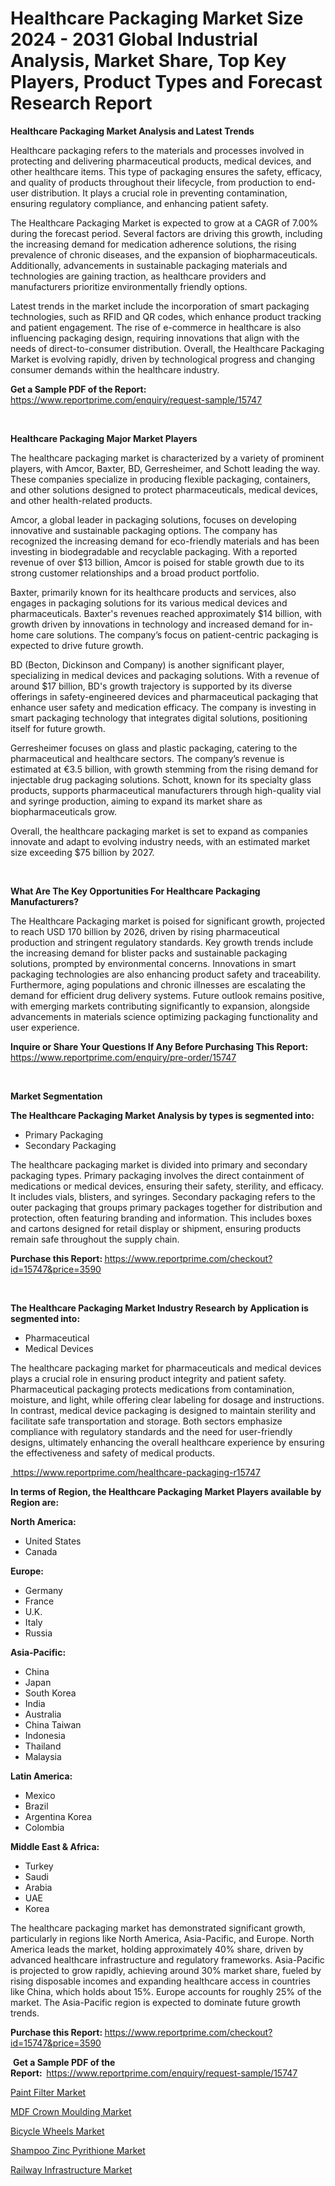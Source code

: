 <p><h1>Healthcare Packaging Market Size 2024 - 2031 Global Industrial Analysis, Market Share, Top Key Players, Product Types and Forecast Research Report</h1></p><p><strong>Healthcare Packaging Market Analysis and Latest Trends</strong></p>
<p><p>Healthcare packaging refers to the materials and processes involved in protecting and delivering pharmaceutical products, medical devices, and other healthcare items. This type of packaging ensures the safety, efficacy, and quality of products throughout their lifecycle, from production to end-user distribution. It plays a crucial role in preventing contamination, ensuring regulatory compliance, and enhancing patient safety.</p><p>The Healthcare Packaging Market is expected to grow at a CAGR of 7.00% during the forecast period. Several factors are driving this growth, including the increasing demand for medication adherence solutions, the rising prevalence of chronic diseases, and the expansion of biopharmaceuticals. Additionally, advancements in sustainable packaging materials and technologies are gaining traction, as healthcare providers and manufacturers prioritize environmentally friendly options.</p><p>Latest trends in the market include the incorporation of smart packaging technologies, such as RFID and QR codes, which enhance product tracking and patient engagement. The rise of e-commerce in healthcare is also influencing packaging design, requiring innovations that align with the needs of direct-to-consumer distribution. Overall, the Healthcare Packaging Market is evolving rapidly, driven by technological progress and changing consumer demands within the healthcare industry.</p></p>
<p><strong>Get a Sample PDF of the Report:&nbsp;</strong> <a href="https://www.reportprime.com/enquiry/request-sample/15747?utm_campaign=1674&utm_medium=2&utm_source=Github&utm_content=ia&utm_term=25122024&utm_id=healthcare-packaging">https://www.reportprime.com/enquiry/request-sample/15747</a></p>
<p>&nbsp;</p>
<p><strong>Healthcare Packaging Major Market Players</strong></p>
<p><p>The healthcare packaging market is characterized by a variety of prominent players, with Amcor, Baxter, BD, Gerresheimer, and Schott leading the way. These companies specialize in producing flexible packaging, containers, and other solutions designed to protect pharmaceuticals, medical devices, and other health-related products.</p><p>Amcor, a global leader in packaging solutions, focuses on developing innovative and sustainable packaging options. The company has recognized the increasing demand for eco-friendly materials and has been investing in biodegradable and recyclable packaging. With a reported revenue of over $13 billion, Amcor is poised for stable growth due to its strong customer relationships and a broad product portfolio.</p><p>Baxter, primarily known for its healthcare products and services, also engages in packaging solutions for its various medical devices and pharmaceuticals. Baxter's revenues reached approximately $14 billion, with growth driven by innovations in technology and increased demand for in-home care solutions. The company’s focus on patient-centric packaging is expected to drive future growth.</p><p>BD (Becton, Dickinson and Company) is another significant player, specializing in medical devices and packaging solutions. With a revenue of around $17 billion, BD's growth trajectory is supported by its diverse offerings in safety-engineered devices and pharmaceutical packaging that enhance user safety and medication efficacy. The company is investing in smart packaging technology that integrates digital solutions, positioning itself for future growth.</p><p>Gerresheimer focuses on glass and plastic packaging, catering to the pharmaceutical and healthcare sectors. The company’s revenue is estimated at €3.5 billion, with growth stemming from the rising demand for injectable drug packaging solutions. Schott, known for its specialty glass products, supports pharmaceutical manufacturers through high-quality vial and syringe production, aiming to expand its market share as biopharmaceuticals grow.</p><p>Overall, the healthcare packaging market is set to expand as companies innovate and adapt to evolving industry needs, with an estimated market size exceeding $75 billion by 2027.</p></p>
<p>&nbsp;</p>
<p><strong>What Are The Key Opportunities For Healthcare Packaging Manufacturers?</strong></p>
<p><p>The Healthcare Packaging market is poised for significant growth, projected to reach USD 170 billion by 2026, driven by rising pharmaceutical production and stringent regulatory standards. Key growth trends include the increasing demand for blister packs and sustainable packaging solutions, prompted by environmental concerns. Innovations in smart packaging technologies are also enhancing product safety and traceability. Furthermore, aging populations and chronic illnesses are escalating the demand for efficient drug delivery systems. Future outlook remains positive, with emerging markets contributing significantly to expansion, alongside advancements in materials science optimizing packaging functionality and user experience.</p></p>
<p><strong>Inquire or Share Your Questions If Any Before Purchasing This Report:</strong> <a href="https://www.reportprime.com/enquiry/pre-order/15747?utm_campaign=1674&utm_medium=2&utm_source=Github&utm_content=ia&utm_term=25122024&utm_id=healthcare-packaging">https://www.reportprime.com/enquiry/pre-order/15747</a></p>
<p>&nbsp;</p>
<p><strong>Market Segmentation</strong></p>
<p><strong>The Healthcare Packaging Market Analysis by types is segmented into:</strong></p>
<p><ul><li>Primary Packaging</li><li>Secondary Packaging</li></ul></p>
<p><p>The healthcare packaging market is divided into primary and secondary packaging types. Primary packaging involves the direct containment of medications or medical devices, ensuring their safety, sterility, and efficacy. It includes vials, blisters, and syringes. Secondary packaging refers to the outer packaging that groups primary packages together for distribution and protection, often featuring branding and information. This includes boxes and cartons designed for retail display or shipment, ensuring products remain safe throughout the supply chain.</p></p>
<p><strong>Purchase this Report:&nbsp;</strong><a href="https://www.reportprime.com/checkout?id=15747&price=3590&utm_campaign=1674&utm_medium=2&utm_source=Github&utm_content=ia&utm_term=25122024&utm_id=healthcare-packaging">https://www.reportprime.com/checkout?id=15747&price=3590</a></p>
<p>&nbsp;</p>
<p><strong>The Healthcare Packaging Market Industry Research by Application is segmented into:</strong></p>
<p><ul><li>Pharmaceutical</li><li>Medical Devices</li></ul></p>
<p><p>The healthcare packaging market for pharmaceuticals and medical devices plays a crucial role in ensuring product integrity and patient safety. Pharmaceutical packaging protects medications from contamination, moisture, and light, while offering clear labeling for dosage and instructions. In contrast, medical device packaging is designed to maintain sterility and facilitate safe transportation and storage. Both sectors emphasize compliance with regulatory standards and the need for user-friendly designs, ultimately enhancing the overall healthcare experience by ensuring the effectiveness and safety of medical products.</p></p>
<p><a href="https://www.reportprime.com/healthcare-packaging-r15747?utm_campaign=1674&utm_medium=2&utm_source=Github&utm_content=ia&utm_term=25122024&utm_id=healthcare-packaging">&nbsp;https://www.reportprime.com/healthcare-packaging-r15747</a></p>
<p><strong>In terms of Region, the Healthcare Packaging Market Players available by Region are:</strong></p>
<p>
    <p> <strong> North America: </strong>
        <ul>
            <li>United States</li>
            <li>Canada</li>
        </ul>
        </p> 
    <p> <strong> Europe: </strong>
        <ul>
            <li>Germany</li>
            <li>France</li>
            <li>U.K.</li>
            <li>Italy</li>
            <li>Russia</li>
        </ul>
        </p> 
    <p> <strong> Asia-Pacific: </strong>
        <ul>
            <li>China</li>
            <li>Japan</li>
            <li>South Korea</li>
            <li>India</li>
            <li>Australia</li>
            <li>China Taiwan</li>
            <li>Indonesia</li>
            <li>Thailand</li>
            <li>Malaysia</li>
        </ul>
        </p> 
    <p> <strong> Latin America: </strong>
        <ul>
            <li>Mexico</li>
            <li>Brazil</li>
            <li>Argentina Korea</li>
            <li>Colombia</li>
        </ul>
        </p> 
    <p> <strong> Middle East & Africa: </strong>
        <ul>
            <li>Turkey</li>
            <li>Saudi</li>
            <li>Arabia</li>
            <li>UAE</li>
            <li>Korea</li>
        </ul>
    </p>
    </p>
<p><p>The healthcare packaging market has demonstrated significant growth, particularly in regions like North America, Asia-Pacific, and Europe. North America leads the market, holding approximately 40% share, driven by advanced healthcare infrastructure and regulatory frameworks. Asia-Pacific is projected to grow rapidly, achieving around 30% market share, fueled by rising disposable incomes and expanding healthcare access in countries like China, which holds about 15%. Europe accounts for roughly 25% of the market. The Asia-Pacific region is expected to dominate future growth trends.</p></p>
<p><strong>Purchase this Report: </strong><a href="https://www.reportprime.com/checkout?id=15747&price=3590&utm_campaign=1674&utm_medium=2&utm_source=Github&utm_content=ia&utm_term=25122024&utm_id=healthcare-packaging">https://www.reportprime.com/checkout?id=15747&price=3590</a></p>
<p>&nbsp;<strong>Get a Sample PDF of the Report:&nbsp;&nbsp;</strong><a href="https://www.reportprime.com/enquiry/request-sample/15747?utm_campaign=1674&utm_medium=2&utm_source=Github&utm_content=ia&utm_term=25122024&utm_id=healthcare-packaging">https://www.reportprime.com/enquiry/request-sample/15747</a></p>
<p><strong></strong></p>
<p><p><a href="https://www.linkedin.com/pulse/global-paint-filter-market-analysis-2024-2031-industry-size-growth-lshpf?utm_campaign=1674&utm_medium=2&utm_source=Github&utm_content=ia&utm_term=25122024&utm_id=healthcare-packaging">Paint Filter Market</a></p><p><a href="https://www.linkedin.com/pulse/frameworks-advancements-mdf-crown-moulding-market-key-findings-bgh0f?utm_campaign=1674&utm_medium=2&utm_source=Github&utm_content=ia&utm_term=25122024&utm_id=healthcare-packaging">MDF Crown Moulding Market</a></p><p><a href="https://www.linkedin.com/pulse/future-bicycle-wheels-market-expected-cagr-81-over-2024-2031-urf7f?utm_campaign=1674&utm_medium=2&utm_source=Github&utm_content=ia&utm_term=25122024&utm_id=healthcare-packaging">Bicycle Wheels Market</a></p><p><a href="https://www.linkedin.com/pulse/deep-dive-shampoo-zinc-pyrithione-market-itstrends-segmentation-icuhf?utm_campaign=1674&utm_medium=2&utm_source=Github&utm_content=ia&utm_term=25122024&utm_id=healthcare-packaging">Shampoo Zinc Pyrithione Market</a></p><p><a href="https://www.linkedin.com/pulse/railway-infrastructure-market-analysis-highlights-growth-metrics-xft4f?utm_campaign=1674&utm_medium=2&utm_source=Github&utm_content=ia&utm_term=25122024&utm_id=healthcare-packaging">Railway Infrastructure Market</a></p></p>